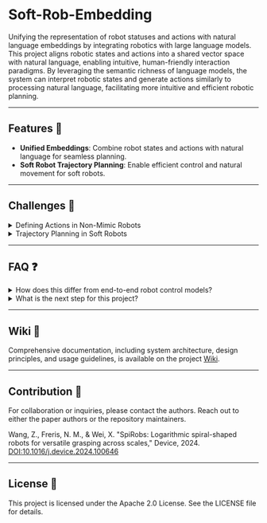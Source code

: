# Soft-Rob-Embedding

Unifying the representation of robot statuses and actions with natural language embeddings by integrating robotics with large language models. This project aligns robotic states and actions into a shared vector space with natural language, enabling intuitive, human-friendly interaction paradigms. By leveraging the semantic richness of language models, the system can interpret robotic states and generate actions similarly to processing natural language, facilitating more intuitive and efficient robotic planning.

---

## Features 🚀

- **Unified Embeddings**: Combine robot states and actions with natural language for seamless planning.
- **Soft Robot Trajectory Planning**: Enable efficient control and natural movement for soft robots.

---

## Challenges 🤔

<details>
<summary>Defining Actions in Non-Mimic Robots</summary>
<blockquote>

When planning robot actions in the action space, it is necessary to predefine semantically meaningful actions. This is relatively straightforward for humanoid and robot dogs but becomes challenging for non-mimic robots, complex robots, and tangibles (e.g., soft robots). This project aims to overcome this challenge by unifying robot states and language embeddings to define actions in abstract, LLM-understandable representations.
</blockquote>

</details>

<details>
<summary>Trajectory Planning in Soft Robots</summary>
<blockquote>

In typical robotic systems, trajectories can be planned by interpolating between two states and following the trajectory. However, in soft robots, trajectory planning is complicated by the state's dependency on historical movements. This requires projecting the control (whether predefined or abstract) and time-space into the robot's state space. To address this, the project leverages reinforcement learning (RL) to achieve a suboptimal solver, reducing computational complexity to O(n).
</blockquote>

</details>

---

## FAQ ❓

<details>
<summary>How does this differ from end-to-end robot control models?</summary>
<blockquote>

Soft robots have significantly higher degrees of freedom (DoF) than rigid robots, making direct simulation and RL application nearly impossible. Common approaches simplify soft robots by treating them as rigid robots or relying on predefined actions to manage complexity. While effective, these approaches limit the possibilities of soft robotics. By expanding the action space with trajectory planning models, we aim to realize the unique potential of soft robots, enabling conditional reflection and richer interactions.
</blockquote>

</details>

<details>
<summary>What is the next step for this project?</summary>
<blockquote>

Utilizing multi-agent knowledge emergence to develop action embeddings. Exploring Human-Robot Interaction (HRI) scenarios to test system integration with human users. Supporting subsystems such as intent recognition will also be investigated to unify multi-agent and HRI frameworks.
</blockquote>

</details>

---

## Wiki 📖

Comprehensive documentation, including system architecture, design principles, and usage guidelines, is available on the project [Wiki](https://github.com/yhbcode000/soft-rob-embedding/wiki).

---

## Contribution 🙌

For collaboration or inquiries, please contact the authors. Reach out to either the paper authors or the repository maintainers.

Wang, Z., Freris, N. M., & Wei, X. "SpiRobs: Logarithmic spiral-shaped robots for versatile grasping across scales," Device, 2024. [DOI:10.1016/j.device.2024.100646](https://linkinghub.elsevier.com/retrieve/pii/S2666998624006033)

---

## License 📝

This project is licensed under the Apache 2.0 License. See the LICENSE file for details.
